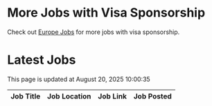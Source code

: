# More Jobs with Visa Sponsorship

Check out [Europe Jobs](https://github.com/sureshparimi/europejobs#latest-jobs) for more jobs with visa sponsorship.

# Latest Jobs

This page is updated at August 20, 2025 10:00:35

| Job Title | Job Location | Job Link | Job Posted |
| --- | --- | --- | --- |
